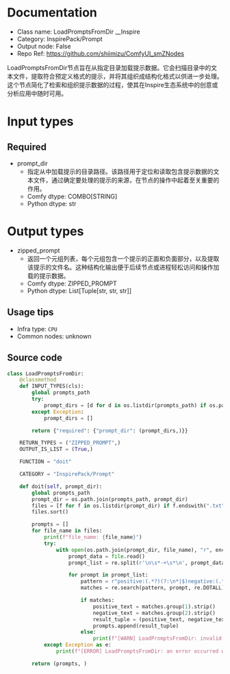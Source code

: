 
# Documentation
- Class name: LoadPromptsFromDir __Inspire
- Category: InspirePack/Prompt
- Output node: False
- Repo Ref: https://github.com/shiimizu/ComfyUI_smZNodes

LoadPromptsFromDir节点旨在从指定目录加载提示数据。它会扫描目录中的文本文件，提取符合预定义格式的提示，并将其组织成结构化格式以供进一步处理。这个节点简化了检索和组织提示数据的过程，使其在Inspire生态系统中的创意或分析应用中随时可用。

# Input types
## Required
- prompt_dir
    - 指定从中加载提示的目录路径。该路径用于定位和读取包含提示数据的文本文件，通过确定要处理的提示的来源，在节点的操作中起着至关重要的作用。
    - Comfy dtype: COMBO[STRING]
    - Python dtype: str

# Output types
- zipped_prompt
    - 返回一个元组列表，每个元组包含一个提示的正面和负面部分，以及提取该提示的文件名。这种结构化输出便于后续节点或进程轻松访问和操作加载的提示数据。
    - Comfy dtype: ZIPPED_PROMPT
    - Python dtype: List[Tuple[str, str, str]]


## Usage tips
- Infra type: `CPU`
- Common nodes: unknown


## Source code
```python
class LoadPromptsFromDir:
    @classmethod
    def INPUT_TYPES(cls):
        global prompts_path
        try:
            prompt_dirs = [d for d in os.listdir(prompts_path) if os.path.isdir(os.path.join(prompts_path, d))]
        except Exception:
            prompt_dirs = []

        return {"required": {"prompt_dir": (prompt_dirs,)}}

    RETURN_TYPES = ("ZIPPED_PROMPT",)
    OUTPUT_IS_LIST = (True,)

    FUNCTION = "doit"

    CATEGORY = "InspirePack/Prompt"

    def doit(self, prompt_dir):
        global prompts_path
        prompt_dir = os.path.join(prompts_path, prompt_dir)
        files = [f for f in os.listdir(prompt_dir) if f.endswith(".txt")]
        files.sort()

        prompts = []
        for file_name in files:
            print(f"file_name: {file_name}")
            try:
                with open(os.path.join(prompt_dir, file_name), "r", encoding="utf-8") as file:
                    prompt_data = file.read()
                    prompt_list = re.split(r'\n\s*-+\s*\n', prompt_data)

                    for prompt in prompt_list:
                        pattern = r"positive:(.*?)(?:\n*|$)negative:(.*)"
                        matches = re.search(pattern, prompt, re.DOTALL)

                        if matches:
                            positive_text = matches.group(1).strip()
                            negative_text = matches.group(2).strip()
                            result_tuple = (positive_text, negative_text, file_name)
                            prompts.append(result_tuple)
                        else:
                            print(f"[WARN] LoadPromptsFromDir: invalid prompt format in '{file_name}'")
            except Exception as e:
                print(f"[ERROR] LoadPromptsFromDir: an error occurred while processing '{file_name}': {str(e)}")

        return (prompts, )

```
